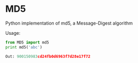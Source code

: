 # MD5
Python implementation of md5, a Message-Digest algorithm

Usage:
```python
from MD5 import md5
print md5('abc')

Out: 900150983cd24fb0d6963f7d28e17f72
```
